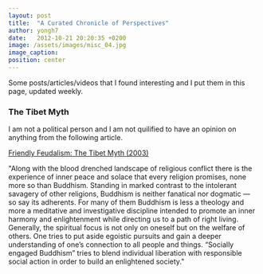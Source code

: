 ```yaml
---
layout: post
title:  "A Curated Chronicle of Perspectives"
author: yongh7
date:   2012-10-21 20:20:35 +0200
image: /assets/images/misc_04.jpg
image_caption: 
position: center
---
```


Some posts/articles/videos that I found interesting and I put them in this page, updated weekly.


### The Tibet Myth 

I am not a political person and I am not quilified to have an opinion on anything from the following article.

[Friendly Feudalism: The Tibet Myth (2003)](https://redsails.org/friendly-feudalism/)

"Along with the blood drenched landscape of religious conflict there is the experience of inner peace and solace that every religion promises, none more so than Buddhism. Standing in marked contrast to the intolerant savagery of other religions, Buddhism is neither fanatical nor dogmatic — so say its adherents. For many of them Buddhism is less a theology and more a meditative and investigative discipline intended to promote an inner harmony and enlightenment while directing us to a path of right living. Generally, the spiritual focus is not only on oneself but on the welfare of others. One tries to put aside egoistic pursuits and gain a deeper understanding of one’s connection to all people and things. “Socially engaged Buddhism” tries to blend individual liberation with responsible social action in order to build an enlightened society."


